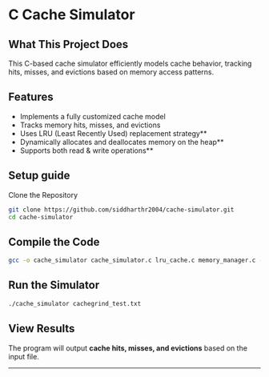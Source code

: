 # **C Cache Simulator**  

##  **What This Project Does**  
This C-based cache simulator efficiently models cache behavior, tracking hits, misses, and evictions based on memory access patterns.  

## **Features**
- Implements a fully customized cache model
- Tracks memory hits, misses, and evictions
- Uses LRU (Least Recently Used) replacement strategy**
- Dynamically allocates and deallocates memory on the heap**
- Supports both read & write operations**  

##  **Setup guide**  
Clone the Repository  
```bash  
git clone https://github.com/siddharthr2004/cache-simulator.git  
cd cache-simulator  
```  

## Compile the Code  
```bash  
gcc -o cache_simulator cache_simulator.c lru_cache.c memory_manager.c -Wall -Wextra  
```  

## Run the Simulator  
```bash  
./cache_simulator cachegrind_test.txt  
```  

## View Results  
The program will output **cache hits, misses, and evictions** based on the input file.  

---  




